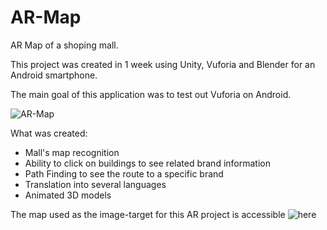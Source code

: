 # AR-Map

AR Map of a shoping mall.

This project was created in 1 week using Unity, Vuforia and Blender for an Android smartphone.

The main goal of this application was to test out Vuforia on Android.

![AR-Map](sources/Demo.gif)

What was created:

- Mall's map recognition
- Ability to click on buildings to see related brand information
- Path Finding to see the route to a specific brand
- Translation into several languages
- Animated 3D models

The map used as the image-target for this AR project is accessible ![here](https://github.com/Faraud-B/Unity/tree/main/AR%20Map/sources/map.jpg)